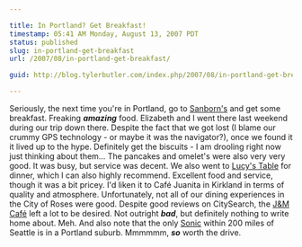 ```yaml
---

title: In Portland? Get Breakfast!
timestamp: 05:41 AM Monday, August 13, 2007 PDT
status: published
slug: in-portland-get-breakfast
url: /2007/08/in-portland-get-breakfast/

guid: http://blog.tylerbutler.com/index.php/2007/08/in-portland-get-breakfast/

---
```


Seriously, the next time you're in Portland, go to [Sanborn's][1] and get some breakfast. Freaking **_amazing_**
food. Elizabeth and I went there last weekend during our trip down there.
Despite the fact that we got lost (I blame our crummy GPS technology - or
maybe it was the navigator?), once we found it it lived up to the hype.
Definitely get the biscuits - I am drooling right now just thinking about
them… The pancakes and omelet's were also very very good. It was busy, but
service was decent. We also went to [Lucy's Table][4] for dinner,
which I can also highly recommend. Excellent food and service, though it was a
bit pricey. I'd liken it to Café Juanita in Kirkland in terms of quality and
atmosphere. Unfortunately, not all of our dining experiences in the City of
Roses were good. Despite good reviews on CitySearch, the [J&M Café][6] left a lot to be desired. Not outright **_bad_**, but definitely nothing to write home about. Meh. And also note that the only [Sonic][8] within 200 miles of Seattle is in a Portland suburb. Mmmmmm, **_so_** worth the drive.

   [1]: http://www.sanbornsbreakfast.com/
   [2]: http://portland.citysearch.com/profile/41730035/portland_or/sanborn_s.html
   [3]: http://maps.google.com/maps?ie=UTF8&oe=utf-8&client=firefox-a&q=sanborn's&near=Portland,+OR&fb=1&cid=45500264,-122654239,7769840636633970985&li=lmd&z=14&iwloc=A&om=1
   [4]: http://www.lucystable.com/
   [5]: http://www.google.com/maps?hl=en&q=Lucy's+Table&fb=1&near=Portland,+OR&cd=1&cid=0,0,2498161026904030545&li=lmd&ie=UTF8&z=14&iwloc=A&om=1
   [6]: http://www.google.com/url?sa=t&ct=res&cd=2&url=http://portland.citysearch.com/profile/8470102/portland_or/j_m_cafe.html&ei=F-2_Rt7KOJTshQPp7PHtCw&usg=AFQjCNH9s9ncpZ9VZT_leK3fVMu9YQe7kA&sig2=gBiGHh4kr9purLuxpfy2ng
   [7]: http://maps.google.com/maps?ie=UTF8&oe=utf-8&client=firefox-a&q=j%26m+cafe&near=Portland,+OR&fb=1&cid=45521510,-122660348,15020775365542286785&li=lmd&z=14&iwloc=A&om=1
   [8]: http://www.sonicdrivein.com/

